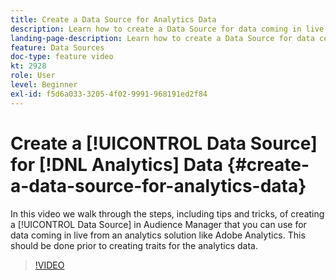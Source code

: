 ```yaml
---
title: Create a Data Source for Analytics Data
description: Learn how to create a Data Source for data coming in live from an analytics solution like Adobe Analytics. Do this prior to creating traits for the analytics data.
landing-page-description: Learn how to create a Data Source for data coming in live from an analytics solution like Adobe Analytics. Do this prior to creating traits for the analytics data.
feature: Data Sources
doc-type: feature video
kt: 2928
role: User
level: Beginner
exl-id: f5d6a033-3205-4f02-9991-968191ed2f84
---
```

# Create a [!UICONTROL Data Source] for [!DNL Analytics] Data {#create-a-data-source-for-analytics-data}

In this video we walk through the steps, including tips and tricks, of creating a [!UICONTROL Data Source] in Audience Manager that you can use for data coming in live from an analytics solution like Adobe Analytics. This should be done prior to creating traits for the analytics data.

>[!VIDEO](https://video.tv.adobe.com/v/27329/?quality=12)
